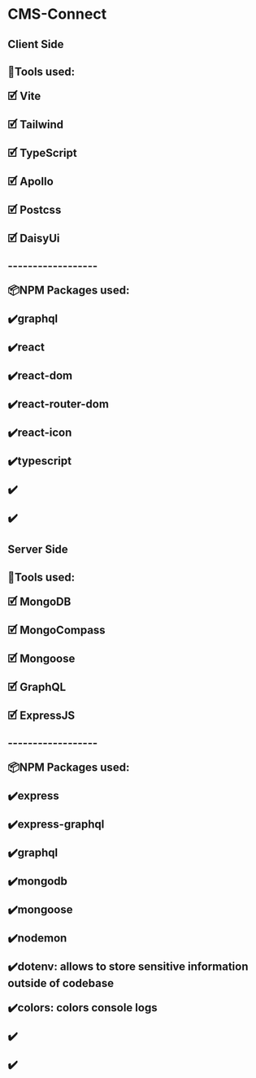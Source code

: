 # CMS-Connect

<h2>Client Side<h2>
<p>🧰Tools used:</p>
<p>🗹 Vite</p>
<p>🗹 Tailwind</p>
<p>🗹 TypeScript</p>
<p>🗹 Apollo</p>
<p>🗹 Postcss</p>
<p>🗹 DaisyUi</p>
<p>------------------</p>
<p>📦NPM Packages used:</p>
<p>✔️graphql</p>
<p>✔️react</p>
<p>✔️react-dom</p>
<p>✔️react-router-dom</p>
<p>✔️react-icon</p>
<p>✔️typescript</p>
<p>✔️</p>
<p>✔️</p>

<h2>Server Side<h2>
<p>🧰Tools used:</p>
<p>🗹 MongoDB</p>
<p>🗹 MongoCompass</p>
<p>🗹 Mongoose</p>
<p>🗹 GraphQL</p>
<p>🗹 ExpressJS</p>
<p>------------------</p>
<p>📦NPM Packages used:</p>
<p>✔️express</p>
<p>✔️express-graphql</p>
<p>✔️graphql</p>
<p>✔️mongodb</p>
<p>✔️mongoose</p>
<p>✔️nodemon</p>
<p>✔️dotenv: allows to store sensitive information outside of codebase</p>
<p>✔️colors: colors console logs</p>
<p>✔️</p>
<p>✔️</p>
